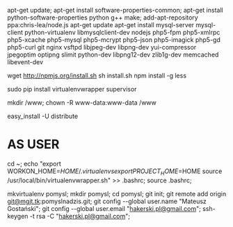 apt-get update;
apt-get install software-properties-common;
apt-get install python-software-properties python g++ make;
add-apt-repository ppa:chris-lea/node.js
apt-get update
apt-get install mysql-server mysql-client python-virtualenv libmysqlclient-dev nodejs php5-fpm php5-xmlrpc php5-xcache php5-mysql php5-mcrypt php5-json php5-imagick php5-gd php5-curl git nginx vsftpd libjpeg-dev libpng-dev yui-compressor jpegoptim optipng slimit python-dev libpng12-dev zlib1g-dev memcached libevent-dev

wget http://npmjs.org/install.sh
sh install.sh 
npm install -g less

sudo pip install virtualenvwrapper supervisor

mkdir /www;
chown -R www-data:www-data /www

easy_install -U distribute


# AS USER
cd ~;
echo "export WORKON_HOME=$HOME/.virtualenvs
export PROJECT_HOME=$HOME
source /usr/local/bin/virtualenvwrapper.sh" >> .bashrc;
source .bashrc;

mkvirtualenv pomysl;
mkdir pomysl;
cd pomysl;
git init;
git remote add origin git@mgjt.tk:pomyslnadzis.git;
git config --global user.name "Mateusz Gostański";
git config --global user.email "hakerski.pl@gmail.com";
ssh-keygen -t rsa -C "hakerski.pl@gmail.com";

